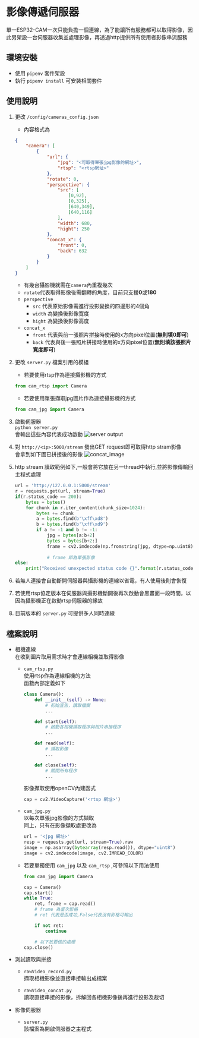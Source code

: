 # 影像傳遞伺服器
單一ESP32-CAM一次只能負擔一個連線，為了能讓所有服務都可以取得影像，因此另架設一台伺服器收集並處理影像，再透過http提供所有使用者影像串流服務

## 環境安裝
- 使用 `pipenv` 套件架設
- 執行 `pipenv install` 可安裝相關套件


## 使用說明
1. 更改 `/config/cameras_config.json`
   - 內容格式為
    ```json
    {
        "camera": [
            {
                "url": {
                    "jpg": "<可取得單張jpg影像的網址>",
                    "rtsp": "<rtsp網址>"
                },
                "rotate": 0,
                "perspective": {
                    "src": [
                        [0,92],
                        [0,325],
                        [640,349],
                        [640,116]
                    ],
                    "width": 680,
                    "hight": 250
                },
                "concat_x": {
                    "front": 0,
                    "back": 632
                }
            }
        ]
    }
    ```
   - 有幾台攝影機就需在`camera`內重複幾次
   - `rotate`代表取得影像後需翻轉的角度，目前只支援**0**或**180**
   - `perspective` 
     - `src` 代表原始影像需進行投影變換的四邊形的4個角
     - `width` 為變換後影像寬度
     - `hight` 為變換後影像高度
   - `concat_x`
     - `front` 代表與前一張照片拼接時使用的x方向pixel位置(**無則填0即可**)
     - `back` 代表與後一張照片拼接時使用的x方向pixel位置(**無則填該張照片寬度即可**)
2. 更改 `server.py` 檔案引用的模組
    - 若要使用rtsp作為連接攝影機的方式
    ```python
    from cam_rtsp import Camera
    ```
    - 若要使用單張擷取jpg圖片作為連接攝影機的方式    
    ```python
    from cam_jpg import Camera
    ```
    
3. 啟動伺服器\
   `python server.py`\
   會輸出這些內容代表成功啟動
   ![server output](/img/server輸出.jpg)
4. 對 `http://<ip>:5000/stream` 發出GET request即可取得http stram影像\
會拿到如下圖已拼接後的影像
![concat_image](/img/rawframe_concat.jpg)
5. http stream 讀取範例如下,一般會將它放在另一thread中執行,並將影像傳輸回主程式處理
    ```python
    url = 'http://127.0.0.1:5000/stream'
    r = requests.get(url, stream=True)
    if(r.status_code == 200):
        bytes = bytes()
        for chunk in r.iter_content(chunk_size=1024):
            bytes += chunk
            a = bytes.find(b'\xff\xd8')
            b = bytes.find(b'\xff\xd9')
            if a != -1 and b != -1:
                jpg = bytes[a:b+2]
                bytes = bytes[b+2:]
                frame = cv2.imdecode(np.fromstring(jpg, dtype=np.uint8), cv2.IMREAD_COLOR)
                
                # frame 即為單張影像
    else:
        print("Received unexpected status code {}".format(r.status_code)) 
    ```
6. 若無人連接會自動斷開伺服器與攝影機的連線以省電，有人使用後則會恢復
7. 若使用rtsp協定版本在伺服器與攝影機斷開後再次啟動會黑畫面一段時間，以因為攝影機正在啟動rtsp伺服器的緣故
8. 目前版本的 `server.py` 可提供多人同時連線

## 檔案說明
- 相機連線  
    在收到圖片取用需求時才會連線相機並取得影像
    - `cam_rtsp.py`\
        使用rtsp作為連線相機的方法\
        函數內部定義如下
        ```python
        class Camera():
            def __init__(self) -> None:
                # 初始宣告，讀取檔案
                ...

            def start(self):
                # 啟動各相機擷取程序與相片串接程序
                ...

            def read(self):
                # 擷取影像
                ...

            def close(self):
                # 關閉所有程序
                ...
        ```
        影像擷取使用openCV內建函式
        ```python
        cap = cv2.VideoCapture('<rtsp 網址>')
        ```

    - `cam_jpg.py`\
        以每次單張jpg影像的方式擷取\
        同上，只有在影像擷取處更改為
        ```python
        url = '<jpg 網址>'
        resp = requests.get(url, stream=True).raw
        image = np.asarray(bytearray(resp.read()), dtype="uint8")
        image = cv2.imdecode(image, cv2.IMREAD_COLOR)
        ```
    - 若要單獨使用 `cam_jpg` 以及 `cam_rtsp` ,可參照以下用法使用
        ```python
        from cam_jpg import Camera

        cap = Camera()
        cap.start()
        while True:
            ret, frame = cap.read()
            # frame 為當次影格
            # ret 代表是否成功,False代表沒有影格可輸出

            if not ret:
                continue

            # 以下放要做的處理
        cap.close()
        ```

- 測試讀取與拼接
    - `rawVideo_record.py`\
        擷取相機影像並直接串接輸出成檔案

    - `rawVideo_concat.py`\
        讀取直接串接的影像，拆解回各相機影像後再進行投影及裁切

- 影像伺服器
    - `server.py`\
        該檔案為開啟伺服器之主程式
        
        
        

